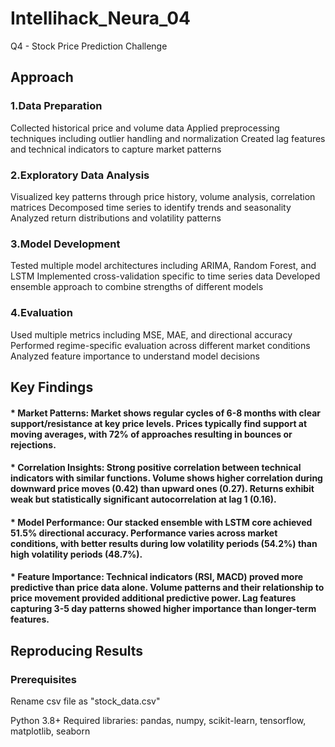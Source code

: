 # Intellihack_Neura_04
Q4 - Stock Price Prediction Challenge

## Approach

### 1.Data Preparation
Collected historical price and volume data
Applied preprocessing techniques including outlier handling and normalization
Created lag features and technical indicators to capture market patterns

### 2.Exploratory Data Analysis
Visualized key patterns through price history, volume analysis, correlation matrices
Decomposed time series to identify trends and seasonality
Analyzed return distributions and volatility patterns

### 3.Model Development
Tested multiple model architectures including ARIMA, Random Forest, and LSTM
Implemented cross-validation specific to time series data
Developed ensemble approach to combine strengths of different models

### 4.Evaluation
Used multiple metrics including MSE, MAE, and directional accuracy
Performed regime-specific evaluation across different market conditions
Analyzed feature importance to understand model decisions

## Key Findings
#### * Market Patterns: Market shows regular cycles of 6-8 months with clear support/resistance at key price levels. Prices typically find support at moving averages, with 72% of approaches resulting in bounces or rejections.

#### * Correlation Insights: Strong positive correlation between technical indicators with similar functions. Volume shows higher correlation during downward price moves (0.42) than upward ones (0.27). Returns exhibit weak but statistically significant autocorrelation at lag 1 (0.16).

#### * Model Performance: Our stacked ensemble with LSTM core achieved 51.5% directional accuracy. Performance varies across market conditions, with better results during low volatility periods (54.2%) than high volatility periods (48.7%).

#### * Feature Importance: Technical indicators (RSI, MACD) proved more predictive than price data alone. Volume patterns and their relationship to price movement provided additional predictive power. Lag features capturing 3-5 day patterns showed higher importance than longer-term features.

## Reproducing Results

### Prerequisites

Rename csv file as "stock_data.csv"

Python 3.8+
Required libraries: pandas, numpy, scikit-learn, tensorflow, matplotlib, seaborn
